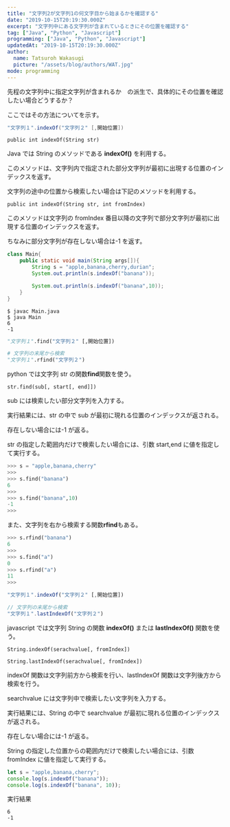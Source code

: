 ```yaml
---
title: "文字列2が文字列1の何文字目から始まるかを確認する"
date: "2019-10-15T20:19:30.000Z"
excerpt: "文字列中にある文字列が含まれているときにその位置を確認する"
tag: ["Java", "Python", "Javascript"]
programming: ["Java", "Python", "Javascript"]
updatedAt: "2019-10-15T20:19:30.000Z"
author:
  name: Tatsuroh Wakasugi
  picture: "/assets/blog/authors/WAT.jpg"
mode: programming
---
```


先程の文字列中に指定文字列が含まれるか　の派生で、具体的にその位置を確認したい場合どうするか？

ここではその方法についてを示す。

<div class="note_content_by_programming_language" id="note_content_Java">

```java
"文字列１".indexOf("文字列２" [,開始位置])
```

`public int indexOf(String str)`

Java では String のメソッドである **indexOf()** を利用する。

このメソッドは、文字列内で指定された部分文字列が最初に出現する位置のインデックスを返す。

文字列の途中の位置から検索したい場合は下記のメソッドを利用する。

`public int indexOf(String str, int fromIndex)`

このメソッドは文字列の fromIndex 番目以降の文字列で部分文字列が最初に出現する位置のインデックスを返す。

ちなみに部分文字列が存在しない場合は-1 を返す。

```java
class Main{
    public static void main(String args[]){
        String s = "apple,banana,cherry,durian";
        System.out.println(s.indexOf("banana"));

        System.out.println(s.indexOf("banana",10));
    }
}
```

```
$ javac Main.java
$ java Main
6
-1
```

</div>
<div class="note_content_by_programming_language" id="note_content_Python">

```python
"文字列１".find("文字列２" [,開始位置])

# 文字列の末尾から検索
"文字列１".rfind("文字列２")
```

python では文字列 str の関数**find**関数を使う。

`str.find(sub[, start[, end]])`

sub には検索したい部分文字列を入力する。

実行結果には、str の中で sub が最初に現れる位置のインデックスが返される。

存在しない場合には-1 が返る。

str の指定した範囲内だけで検索したい場合には、引数 start,end に値を指定して実行する。

```python
>>> s = "apple,banana,cherry"
>>>
>>> s.find("banana")
6
>>>
>>> s.find("banana",10)
-1
>>>
```

また、文字列を右から検索する関数**rfind**もある。

```python
>>> s.rfind("banana")
6
>>>
>>> s.find("a")
0
>>> s.rfind("a")
11
>>>
```

</div>
<div class="note_content_by_programming_language" id="note_content_Javascript">

```javascript
"文字列１".indexOf("文字列２" [,開始位置])

// 文字列の末尾から検索
"文字列１".lastIndexOf("文字列２")
```

javascript では文字列 String の関数 **indexOf()** または **lastIndexOf()** 関数を使う。

`String.indexOf(serachvalue[, fromIndex])`

`String.lastIndexOf(serachvalue[, fromIndex])`

indexOf 関数は文字列前方から検索を行い、lastIndexOf 関数は文字列後方から検索を行う。

searchvalue には文字列中で検索したい文字列を入力する。

実行結果には、String の中で searchvalue が最初に現れる位置のインデックスが返される。

存在しない場合には-1 が返る。

String の指定した位置からの範囲内だけで検索したい場合には、引数 fromIndex に値を指定して実行する。

```javascript
let s = "apple,banana,cherry";
console.log(s.indexOf("banana"));
console.log(s.indexOf("banana", 10));
```

実行結果

```
6
-1
```

</div>
